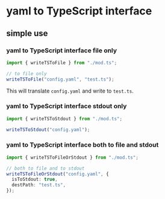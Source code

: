 # yaml to TypeScript interface

## simple use

### yaml to TypeScript interface file only

```ts
import { writeTSToFile } from "./mod.ts";

// to file only
writeTSToFile("config.yaml", "test.ts");
```

This will translate `config.yaml` and write to `test.ts`.

### yaml to TypeScript interface stdout only

```ts
import { writeTSToStdout } from "./mod.ts";

writeTSToStdout("config.yaml");
```

### yaml to TypeScript interface both to file and stdout

```ts
import { writeTSToFileOrStdout } from "./mod.ts";

// both to file and to stdout
writeTSToFileOrStdout("config.yaml", {
  isToStdout: true,
  destPath: "test.ts",
});
```
